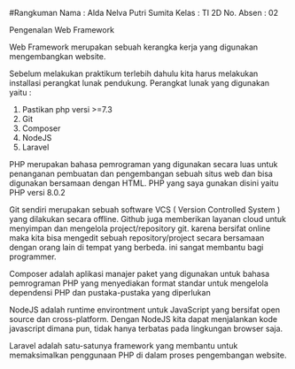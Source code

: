 #Rangkuman 
Nama : Alda Nelva Putri Sumita
Kelas : TI 2D
No. Absen : 02

Pengenalan Web Framework 

Web Framework merupakan sebuah kerangka kerja yang digunakan mengembangkan website.  

Sebelum melakukan praktikum terlebih dahulu kita harus melakukan installasi perangkat lunak pendukung.
Perangkat lunak yang digunakan yaitu :
1. Pastikan php versi >=7.3
2. Git
3. Composer
4. NodeJS
5. Laravel

PHP merupakan bahasa pemrograman yang digunakan secara luas untuk penanganan pembuatan dan pengembangan sebuah situs web dan bisa digunakan bersamaan dengan HTML. PHP yang saya gunakan disini yaitu PHP versi 8.0.2

Git sendiri merupakan sebuah software VCS ( Version Controlled System ) yang dilakukan secara offline. Github juga memberikan layanan cloud untuk menyimpan dan mengelola project/repository git. karena bersifat online maka kita bisa mengedit sebuah repository/project secara bersamaan dengan orang lain di tempat yang berbeda. ini sangat membantu bagi programmer.

Composer adalah aplikasi manajer paket yang digunakan untuk bahasa pemrograman PHP yang menyediakan format standar untuk mengelola dependensi PHP dan pustaka-pustaka yang diperlukan 

NodeJS adalah runtime environtment untuk JavaScript yang bersifat open source dan cross-platform. Dengan NodeJS kita dapat menjalankan kode javascript dimana pun, tidak hanya terbatas pada lingkungan browser saja.
 
Laravel adalah satu-satunya framework yang membantu untuk memaksimalkan penggunaan PHP di dalam proses pengembangan website.




